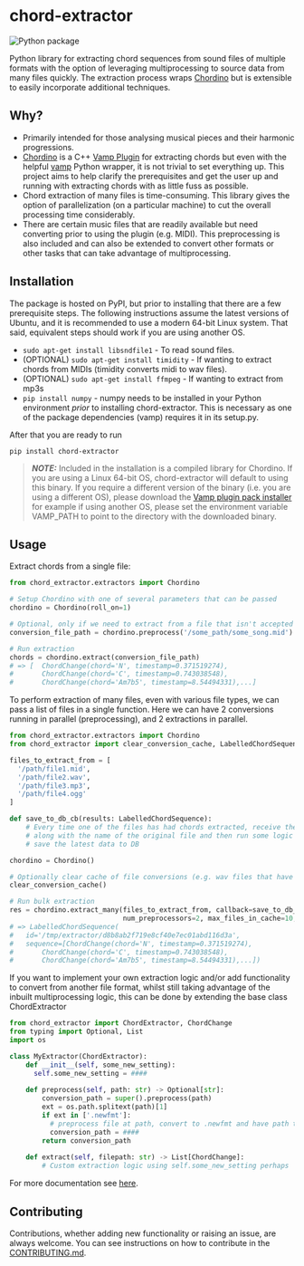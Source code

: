 # chord-extractor
![Python package](https://github.com/ohollo/chord-extractor/workflows/Python%20package/badge.svg)

Python library for extracting chord sequences from sound files of multiple formats with the option of
leveraging multiprocessing to source data from many files quickly. The extraction process
wraps [Chordino](https://code.soundsoftware.ac.uk/projects/nnls-chroma/) but is extensible to easily incorporate 
additional techniques.

## Why?
- Primarily intended for those analysing musical pieces and their harmonic progressions. 
- [Chordino](https://code.soundsoftware.ac.uk/projects/nnls-chroma/) is a C++ [Vamp Plugin](https://vamp-plugins.org/) for extracting chords but even with the helpful 
  [vamp](https://pypi.org/project/vamp/) Python wrapper, it is not trivial to set everything up. This project
  aims to help clarify the prerequisites and get the user up and running with extracting chords with as little fuss as possible.
- Chord extraction of many files is time-consuming. This library gives the option of parallelization (on a particular
  machine) to cut the overall processing time considerably.   
- There are certain music files that are readily available but need converting prior to using the plugin (e.g. MIDI). 
  This preprocessing is also included and can also be extended to convert other formats or other tasks that can take 
  advantage of multiprocessing.
  
## Installation
The package is hosted on PyPI, but prior to installing that there are a few prerequisite steps. The following
instructions assume the latest versions of Ubuntu, and it is recommended to use a modern 64-bit Linux system. 
That said, equivalent steps should work if you are using another OS.
- `sudo apt-get install libsndfile1` - To read sound files.
- (OPTIONAL) `sudo apt-get install timidity` - If wanting to extract chords from MIDIs (timidity converts midi to wav files).
- (OPTIONAL) `sudo apt-get install ffmpeg` - If wanting to extract from mp3s
- `pip install numpy` - numpy needs to be installed in your Python environment *prior* to installing chord-extractor. 
This is necessary as one of the package dependencies (vamp) requires it in its setup.py.
  
After that you are ready to run
```commandline
pip install chord-extractor
```
  
> **_NOTE:_** Included in the installation is a compiled library for Chordino. If you are using a Linux 64-bit OS, 
> chord-extractor will default to using this binary. If you require a different version of the binary (i.e. you are 
> using a different OS), please download the [Vamp plugin pack installer]( https://code.soundsoftware.ac.uk/projects/vamp-plugin-pack) 
> for example if using another OS, please set the environment variable VAMP_PATH to point to the directory with the 
downloaded binary. 
  
## Usage

Extract chords from a single file:

```python
from chord_extractor.extractors import Chordino

# Setup Chordino with one of several parameters that can be passed
chordino = Chordino(roll_on=1)  

# Optional, only if we need to extract from a file that isn't accepted by librosa
conversion_file_path = chordino.preprocess('/some_path/some_song.mid')

# Run extraction
chords = chordino.extract(conversion_file_path)
# => [  ChordChange(chord='N', timestamp=0.371519274), 
#       ChordChange(chord='C', timestamp=0.743038548), 
#       ChordChange(chord='Am7b5', timestamp=8.54494331),...]
```

To perform extraction of many files, even with various file types, we can pass a list of files in a single 
function. Here we can have 2 conversions running in parallel (preprocessing), and 2 extractions in parallel.

```python
from chord_extractor.extractors import Chordino
from chord_extractor import clear_conversion_cache, LabelledChordSequence

files_to_extract_from = [
  '/path/file1.mid',
  '/path/file2.wav',
  '/path/file3.mp3',
  '/path/file4.ogg'
]

def save_to_db_cb(results: LabelledChordSequence):
    # Every time one of the files has had chords extracted, receive the chords here 
    # along with the name of the original file and then run some logic here, e.g. to 
    # save the latest data to DB

chordino = Chordino()

# Optionally clear cache of file conversions (e.g. wav files that have been converted from midi)
clear_conversion_cache()

# Run bulk extraction
res = chordino.extract_many(files_to_extract_from, callback=save_to_db_cb, num_extractors=2,
                            num_preprocessors=2, max_files_in_cache=10, stop_on_error=False)
# => LabelledChordSequence(
#	id='/tmp/extractor/d8b8ab2f719e8cf40e7ec01abd116d3a', 
#	sequence=[ChordChange(chord='N', timestamp=0.371519274), 
#	    ChordChange(chord='C', timestamp=0.743038548), 
#	    ChordChange(chord='Am7b5', timestamp=8.54494331),...])
```

If you want to implement your own extraction logic and/or add functionality to convert from another file format, whilst
still taking advantage of the inbuilt multiprocessing logic, this can be done by extending the base class ChordExtractor
```python
from chord_extractor import ChordExtractor, ChordChange
from typing import Optional, List
import os

class MyExtractor(ChordExtractor):
    def __init__(self, some_new_setting):
      self.some_new_setting = ####
    
    def preprocess(self, path: str) -> Optional[str]:
        conversion_path = super().preprocess(path)
        ext = os.path.splitext(path)[1]
        if ext in ['.newfmt']:
          # preprocess file at path, convert to .newfmt and have path to new temporary file
          conversion_path = ####
        return conversion_path
    
    def extract(self, filepath: str) -> List[ChordChange]:
        # Custom extraction logic using self.some_new_setting perhaps
```

For more documentation see [here](https://ohollo.github.io/chord-extractor/).

## Contributing

Contributions, whether adding new functionality or raising an issue, are always welcome. You can see instructions on
how to contribute in the [CONTRIBUTING.md](https://github.com/ohollo/chord-extractor/blob/master/CONTRIBUTING.md).

